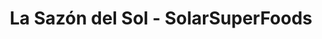 ---
title: "La Sazón del Sol - SolarSuperFoods"
url: /oaxaca-de-juarez/la-sazon-del-sol-solarsuperfoods/
shop: Bioladen
---